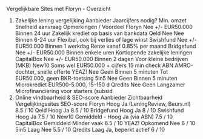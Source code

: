 Vergelijkbare Sites met Floryn - Overzicht
1. Zakelijke lening vergelijking
Aanbieder Jaarcijfers nodig? Min. omzet Snelheid aanvraag Opmerkingen / Voordeel
Floryn Nee +/- EUR50.000 Binnen 24 uur Zakelijk krediet op basis van bankdata
Qeld Nee Nee Binnen 6-24 uur Flexibel, ook bij verlies of lage winst
Swishfund Nee +/- EUR50.000 Binnen 1 werkdag Rente vanaf 0.85% per maand
Bridgefund Nee +/- EUR50.000 Binnen enkele uren Kortlopende zakelijke leningen
CapitalBox Nee +/- EUR50.000 Binnen 2 dagen Voor kleine bedrijven (MKB)
New10 Soms wel EUR50.000 + cijfers 15 min check ABN AMRO-dochter, snelle offerte
YEAZ! Nee Geen Binnen 5 minuten Tot EUR50.000, geen BKR-toetsing
5in5 Nee Geen Binnen 5 minuten Microkrediet EUR500-5.000, 15-150 d
Qredits Nee Geen Langzamer Microfinanciering voor starters (subsid
2. Online vindbaarheid & SEO-score
Aanbieder Zichtbaarheid Vergelijkingssites SEO-score
Floryn Hoog Ja (LeningReview, Beurs.nl) 8.5 / 10
Qeld Hoog Ja 8.5 / 10
Bridgefund Hoog Ja 8 / 10
Swishfund Hoog Ja 7.5 / 10
New10 Gemiddeld - Hoog Ja (via ABN) 7.5 / 10
CapitalBox Gemiddeld Minder vaak 6.5 / 10
YEAZ! Opkomend Nee 6 / 10
5in5 Laag Nee 5.5 / 10
Qredits Laag Ja, beperkt actief 6 / 10